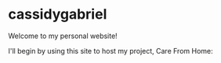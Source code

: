# cassidygabriel

Welcome to my personal website!

I'll begin by using this site to host my project, Care From Home:
